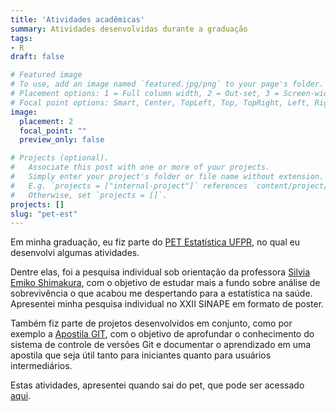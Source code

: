 ```yaml
---
title: 'Atividades acadêmicas'
summary: Atividades desenvolvidas durante a graduação
tags:
- R
draft: false

# Featured image
# To use, add an image named `featured.jpg/png` to your page's folder.
# Placement options: 1 = Full column width, 2 = Out-set, 3 = Screen-width
# Focal point options: Smart, Center, TopLeft, Top, TopRight, Left, Right, BottomLeft, Bottom, BottomRight
image:
  placement: 2
  focal_point: ""
  preview_only: false

# Projects (optional).
#   Associate this post with one or more of your projects.
#   Simply enter your project's folder or file name without extension.
#   E.g. `projects = ["internal-project"]` references `content/project/deep-learning/index.md`.
#   Otherwise, set `projects = []`.
projects: []
slug: "pet-est"
---
```


Em minha graduação, eu fiz parte do [PET Estatística UFPR](https://pet.leg.ufpr.br/),
no qual eu desenvolvi algumas atividades.

Dentre elas, foi a pesquisa individual sob orientação da professora
[Silvia Emiko Shimakura](http://lattes.cnpq.br/4949546028857946), com o objetivo
de estudar mais a fundo sobre análise de sobrevivência o que acabou me 
despertando para a estatística na saúde. Apresentei minha pesquisa individual no XXII SINAPE em formato de poster.

Também fiz parte de projetos desenvolvidos em conjunto, como por exemplo a
[Apostila GIT](https://github.com/pet-estatistica/apostila-git), com o objetivo
de aprofundar o conhecimento do sistema de controle de versões Git e documentar o
aprendizado em uma apostila que seja útil tanto para iniciantes quanto para
usuários intermediários.

Estas atividades, apresentei quando sai do pet, que pode ser acessado 
[aqui](https://drive.google.com/file/d/1_uWgCHlFIcalTSUrnz7JvfElDGHMMRGl/view).
